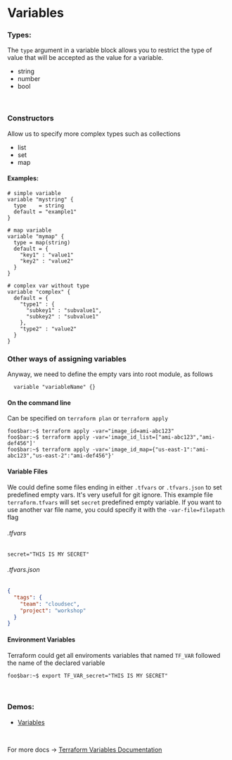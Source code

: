 # Variables
### Types:
The `type` argument in a variable block allows you to restrict the type of value that will be accepted as the value for a variable.
* string
* number
* bool

<br>

### Constructors
Allow us to specify more complex types such as collections

* list
* set
* map


#### Examples:
```hcl
# simple variable
variable "mystring" {
  type    = string
  default = "example1"
}

# map variable
variable "mymap" {
  type = map(string)
  default = {
    "key1" : "value1"
    "key2" : "value2"
  }
}

# complex var without type
variable "complex" {
  default = {
    "type1" : {
      "subkey1" : "subvalue1",
      "subkey2" : "subvalue1"
    },
    "type2" : "value2"
  }
}
``` 

### Other ways of assigning variables
Anyway, we need to define the empty vars into root module, as follows
```hcl
  variable "variableName" {}
```
#### On the command line
Can be specified on `terraform plan` or `terraform apply`
```console
foo$bar:~$ terraform apply -var="image_id=ami-abc123"
foo$bar:~$ terraform apply -var='image_id_list=["ami-abc123","ami-def456"]'
foo$bar:~$ terraform apply -var='image_id_map={"us-east-1":"ami-abc123","us-east-2":"ami-def456"}'
```

#### Variable Files
We could define some files ending in either `.tfvars` or `.tfvars.json` to set predefined empty vars. It's very usefull for git ignore.
This example file `terraform.tfvars` will set `secret` predefined empty variable. If you want to use another var file name, you could specify it with the `-var-file=filepath` flag 

###### .tfvars
```hcl
secret="THIS IS MY SECRET"
```

###### .tfvars.json
```json
{
  "tags": {
    "team": "cloudsec",
    "project": "workshop"
  }
}
```

#### Environment Variables
Terraform could get all enviroments variables that named `TF_VAR` followed the name of the declared variable
```console
foo$bar:~$ export TF_VAR_secret="THIS IS MY SECRET"
```

<br>

### Demos:
  * <a href="https://github.com/lpcalisi/cloudsec-workshop-iac/tree/master/terraform/0_variables">Variables</a>

<br>

For more docs &rarr;
<a href="https://www.terraform.io/docs/configuration/variables.html">Terraform Variables Documentation</a>
